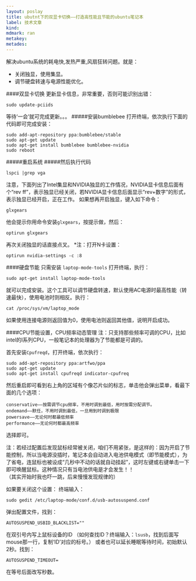 ```yaml
---
layout: poslay
title: ubutnt下的双显卡切换——打造高性能且节能的ubuntu笔记本
label: 技术文章
kind:
mdmark: ran
metakey:
metades:
---
```


解决ubuntu系统的耗电快,发热严重,风扇狂转问题。就是：

+ 关闭独显，使用集显。
+ 调节硬盘转速与电源性能优化。

####双显卡切换
更新显卡信息，非常重要，否则可能识别出错：

    sudo update-pciids

等待‘一会’就可完成更新。。。
#####安装bumblebee
打开终端，依次执行下面的代码即可完成安装：

    sudo add-apt-repository ppa:bumblebee/stable
    sudo apt-get update
    sudo apt-get install bumblebee bumblebee-nvidia
    sudo reboot

#####重启系统
#####然后执行代码

    lspci |grep vga

注意，下面列出了Intel集显和NVIDIA独显的工作情况，NVIDIA显卡信息后面有个“rev ff”，表示独显已经关闭，若NVIDIA显卡信息后面显示“rev+数字”的形式，表示独显已经开启，正在工作。
如果想再开启独显，键入如下命令：

    glxgears

他会提示你用命令安装`glxgears`，按提示做，然后：

    optirun glxgears

再次关闭独显的话直接点叉。
*注：打开N卡设置：

    optirun nvidia-settings -c :8

####硬盘节能
只需安装 `laptop-mode-tools`
打开终端，执行：

    sudo apt-get install laptop-mode-tools

就可以完成安装。这个工具可以调节硬盘转速，默认使用AC电源时最高性能（转速最快），使用电池时则相反。执行：

    cat /proc/sys/vm/laptop_mode

如果使用连接电源则返回值为0，使用电池则返回其他值，说明开启成功。

####CPU节能设置，CPU频率动态管理
注：只支持那些频率可调的CPU，比如intel的I系列CPU，一般笔记本的处理器为了节能都是可调的。

首先安装`Cpufreqd`，打开终端，依次执行：

    sudo add-apt-repository ppa:artfwo/ppa
    sudo apt-get update
    sudo apt-get install cpufreqd indicator-cpufreq

然后重启即可看到右上角的区域有个像芯片似的标志，单击他会弹出菜单，看最下面的几个选项：

    conservative——按需调节cpu频率，不用时调到最低，用时按需分配调节。
    ondemand——默任，不用时调到最低，一旦用到时调到极限
    powersave——无论何时都最低频率
    performance——无论何时都最高频率

选择即可。

注：若经过配置后发现鼠标经常被关闭，咱们不用紧张，是这样的：因为开启了节能控制，所以当电源没插时，笔记本会自动进入电池供电模式（即节能模式），为了省电，连鼠标也被设成“几秒中不动的话就自动挂起”，这时左键或右键单击一下即可唤醒鼠标。这种情况只有当电池供电是才会发生！！  
（其实开始时我也吓一跳，后来慢慢发现规律的）

如果要关闭这个设置：
终端输入：

    sudo gedit /etc/laptop-mode/conf.d/usb-autosuspend.conf

弹出配置文件，找到：

    AUTOSUSPEND_USBID_BLACKLIST=""

在双引号内写上鼠标设备的ID （如何查找ID？终端输入：`lsusb`，找到后面写mouse那一行，复制‘ID’对应的标号。）
或者也可以延长睡眠等待时间，初始默认2秒。找到：

    AUTOSUSPEND_TIMEOUT=

在等号后面改写秒数。
